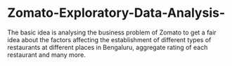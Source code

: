 # Zomato-Exploratory-Data-Analysis-
The basic idea is analysing the business problem of Zomato to get a fair idea about the factors affecting the establishment of different types of restaurants at different places in Bengaluru, aggregate rating of each restaurant and many more. 
